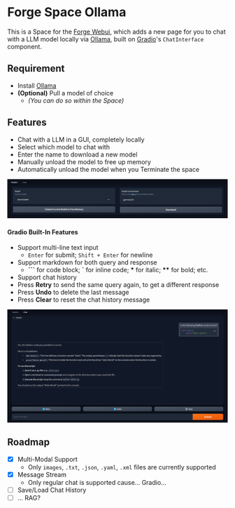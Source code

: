 ﻿# Forge Space Ollama
This is a Space for the [Forge Webui](https://github.com/lllyasviel/stable-diffusion-webui-forge), which adds a new page for you to chat with a LLM model locally via [Ollama](https://ollama.com/), built on [Gradio](https://github.com/gradio-app/gradio)'s `ChatInterface` component.

## Requirement

- Install [Ollama](https://ollama.com/download)
- **(Optional)** Pull a model of choice
    - *(You can do so within the Space)*

## Features

- Chat with a LLM in a GUI, completely locally
- Select which model to chat with
- Enter the name to download a new model
- Manually unload the model to free up memory
- Automatically unload the model when you Terminate the space

<p align="center">
<img src="./img/options.png" width=768>
</p>

#### Gradio Built-In Features

- Support multi-line text input
    - `Enter` for submit; `Shift + Enter` for newline
- Support markdown for both query and response
    - **\`\`\`** for code block; **\`** for inline code; **\*** for italic; **\*\*** for bold; etc.
- Support chat history
- Press **Retry** to send the same query again, to get a different response
- Press **Undo** to delete the last message
- Press **Clear** to reset the chat history message

<p align="center">
<img src="./img/ui.png" width=768>
</p>

## Roadmap
- [X] Multi-Modal Support
    - Only `images`, `.txt`, `.json`, `.yaml`, `.xml` files are currently supported
- [X] Message Stream
    - Only regular chat is supported cause... Gradio...
- [ ] Save/Load Chat History
- [ ] ... RAG?
